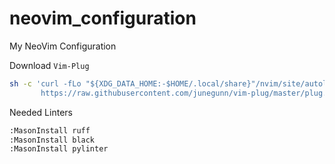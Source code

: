 # neovim_configuration
My NeoVim Configuration

Download `Vim-Plug`
```bash
sh -c 'curl -fLo "${XDG_DATA_HOME:-$HOME/.local/share}"/nvim/site/autoload/plug.vim --create-dirs \
       https://raw.githubusercontent.com/junegunn/vim-plug/master/plug.vim'
```

Needed Linters
```bash
:MasonInstall ruff
:MasonInstall black
:MasonInstall pylinter
```

